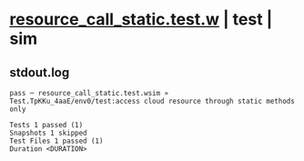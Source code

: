 # [resource_call_static.test.w](../../../../../examples/tests/valid/resource_call_static.test.w) | test | sim

## stdout.log
```log
pass ─ resource_call_static.test.wsim » Test.TpKKu_4aaE/env0/test:access cloud resource through static methods only

Tests 1 passed (1)
Snapshots 1 skipped
Test Files 1 passed (1)
Duration <DURATION>
```

